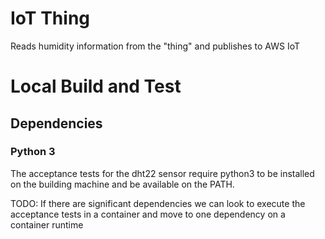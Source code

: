 # IoT Thing

Reads humidity information from the "thing" and publishes to AWS IoT

# Local Build and Test

## Dependencies

### Python 3
The acceptance tests for the dht22 sensor require python3 to be installed on the building machine and be available on the PATH.

TODO: If there are significant dependencies we can look to execute the acceptance tests in a container and move to one dependency on a container runtime